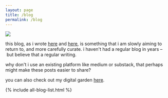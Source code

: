 ```yaml
---
layout: page
title: /blog
permalink: /blog
---
```


<img src="../assets/img/birds.jpg"/>

this blog, as i wrote [here](https://twitter.com/aleesteele/status/1687410000329678851) and [here](https://post.lurk.org/@aleesteele/110830839366429110), is something that i am slowly aiming to return to, and more carefully curate. i haven't had a regular blog in years – but believe that a regular writing. 

why don't i use an existing platform like medium or substack, that perhaps might make these posts easier to share?




you can also check out my digital garden <a href="https://notes.aleesteele.com/">here</a>.

{% include all-blog-list.html %}
